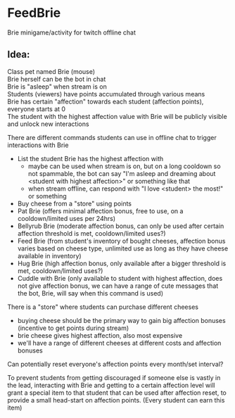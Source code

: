 # FeedBrie
Brie minigame/activity for twitch offline chat

## Idea:
Class pet named Brie (mouse)  
Brie herself can be the bot in chat  
Brie is "asleep" when stream is on  
Students (viewers) have points accumulated through various means  
Brie has certain "affection" towards each student (affection points), everyone starts at 0  
The student with the highest affection value with Brie will be publicly visible and unlock new interactions

There are different commands students can use in offline chat to trigger interactions with Brie
- List the student Brie has the highest affection with
  - maybe can be used when stream is on, but on a long cooldown so not spammable, the bot can say "I'm asleep and dreaming about \<student with highest affection\>" or something like that
  - when stream offline, can respond with "I love \<student\> the most!" or something
- Buy cheese from a "store" using points
- Pat Brie (offers minimal affection bonus, free to use, on a cooldown/limited uses per 24hrs)
- Bellyrub Brie (moderate affection bonus, can only be used after certain affection threshold is met, cooldown/limited uses?)
- Feed Brie (from student's inventory of bought cheeses, affection bonus varies based on cheese type, unlimited use as long as they have cheese available in inventory)
- Hug Brie (high affection bonus, only available after a bigger threshold is met, cooldown/limited uses?)
- Cuddle with Brie (only available to student with highest affection, does not give affection bonus, we can have a range of cute messages that the bot, Brie, will say when this command is used)

There is a "store" where students can purchase different cheeses
- buying cheese should be the primary way to gain big affection bonuses (incentive to get points during stream)
- brie cheese gives highest affection, also most expensive
- we'll have a range of different cheeses at different costs and affection bonuses

Can potentially reset everyone's affection points every month/set interval?

To prevent students from getting discouraged if someone else is vastly in the lead, interacting with Brie and getting to a certain affection level will grant a special item to that student that can be used after affection reset, to provide a small head-start on affection points. (Every student can earn this item)